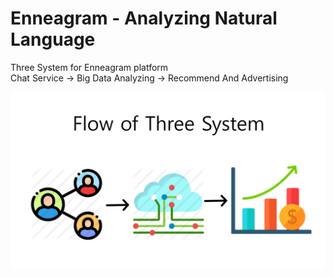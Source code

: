 Enneagram - Analyzing Natural Language
============================
Three System for Enneagram platform<br>
Chat Service    ->    Big Data Analyzing   ->    Recommend And Advertising

<img src="map/flow.png">